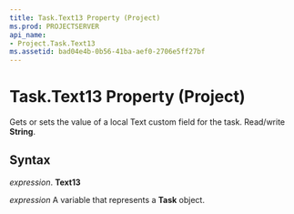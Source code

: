 ```yaml
---
title: Task.Text13 Property (Project)
ms.prod: PROJECTSERVER
api_name:
- Project.Task.Text13
ms.assetid: bad04e4b-0b56-41ba-aef0-2706e5ff27bf
---
```



# Task.Text13 Property (Project)

Gets or sets the value of a local Text custom field for the task. Read/write  **String**.


## Syntax

 _expression_. **Text13**

 _expression_ A variable that represents a **Task** object.


